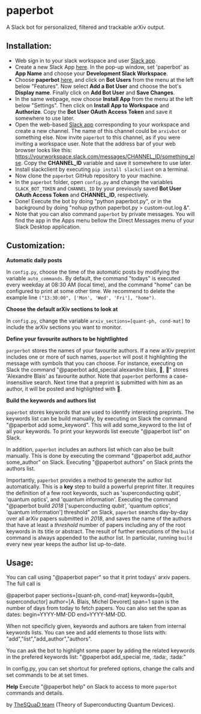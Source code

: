 # paperbot

A Slack bot for personalized, filtered and trackable arXiv output.

## Installation:

- Web sign in to your slack workspace and user [Slack app](https://slack.com).
- Create a new Slack App [here](https://api.slack.com/apps?new_app=1). In the pop-up window, set 'paperbot' as **App Name** and choose your **Development Slack Workspace**. 
- Choose **paperbot** [here](https://api.slack.com/apps/), and click on **Bot Users** from the menu at the left below "Features". Now select **Add a Bot User** and choose the bot's **Display name**. Finally click on **Add Bot User** and **Save Changes**.
- In the same webpage, now choose **Install App** from the menu at the left below "Settings". Then click on **Install App to Workspace** and **Authorize**. Copy the **Bot User OAuth Access Token** and save it somewhere to use later. 
- Open the web-based [Slack app](https://slack.com) corresponding to your workspace and create a new channel. The name of this channel could be `arxivbot` or something else. Now invite `paperbot` to this channel, as if you were inviting a workspace user. Note that the address bar of your web browser looks like this: https://yourworkspace.slack.com/messages/CHANNEL_ID/something_else. Copy the **CHANNEL_ID** variable and save it somewhere to use later.
- Install slackclient by executing `pip install slackclient` on a terminal.
- Now clone the `paperbot` GitHub repository to your machine. 
- In the `paperbot` folder, open `config.py` and change the variables `SLACK_BOT_TOKEN` and `CHANNEL_ID` by your previously saved **Bot User OAuth Access Token** and **CHANNEL_ID**, respectively.
- Done! Execute the bot by doing "python paperbot.py", or in the background by doing "nohup python paperbot.py > custom-out.log &".
- Note that you can also command `paperbot` by private messages. You will find the app in the Apps menu bellow the Direct Messages menu of your Slack Desktop application.

## Customization:

**Automatic daily posts**

In `config.py`, choose the time of the automatic posts by modifying the variable `auto_commands`. By default, the command "todays" is executed every weekday at 08:30 AM (local time), and the command "home" can be configured to print at some other time. We recommend to delete the example line `("13:30:00", ['Mon', 'Wed', 'Fri'], "home")`.

**Choose the default arXiv sections to look at**

In `config.py`, change the variable `arxiv_sections=[quant-ph, cond-mat]` to include the arXiv sections you want to monitor. 

**Define your favourite authors to be hightlighted**

`parperbot` stores the names of your favourite authors. If a new arXiv preprint includes one or more of such names, `paperbot` will post it highlighting the message with symbols that you can choose. For instance, executing on Slack the command "@paperbot add_special alexandre blais, :tada:, :tada:" stores 'Alexandre Blais' as favourite author. Note that `paperbot` performs a case-insensitive search. Next time that a preprint is submitted with him as an author, it will be posted and highlighted with :tada:. 

**Build the keywords and authors list**

`paperbot` stores keywords that are used to identify interesting preprints. The keywords list can be build manually, by executing on Slack the command "@paperbot add some_keyword". This will add some_keyword to the list of all your keywords. To print your keywords list execute "@paperbot list" on Slack.

In addition, `paperbot` includes an authors list which can also be built manually. This is done by executing the command "@paperbot add_author some_author" on Slack. Executing "@paperbot authors" on Slack prints the authors list. 

Importantly, `paperbot` provides a method to generate the author list automatically. This is a **key** step to build a powerful preprint filter. It requires the definition of a few root keywords, such as 'superconducting qubit', 'quantum optics', and 'quantum information'. Executing the command "@paperbot build _2018_ ['superconducting qubit', 'quantum optics', 'quantum information'] threshold" on Slack, `paperbot` searchs day-by-day over all arXiv papers submitted in _2018_, and saves the name of the authors that have at least a _threshold_ number of papers including any of the root keywords in its title or abstract. The result of further executions of the `build` command is always appended to the author list. In particular, running `build` every new year keeps the author list up-to-date.

## Usage:

You can call  using "@paperbot paper" so that it print todays' arxiv
papers. The full call is

@paperbot paper sections=[quant-ph, cond-mat] keywords=[qubit, superconductor]
author=[A. Blais, Michel Devoret] span=1
span is the number of days from today to fetch papers.
You can also set the span as dates: begin=YYYY-MM-DD end=YYYY-MM-DD.

When not specificly given, keywords and authors are taken from internal keywords lists.
You can see and add elements to those lists with: "add","list","add_author","authors".

You can ask the bot to highlight some paper by adding the related keywords
in the prefered keywords list:
"@paperbot add_special me, \:tada:, \:tada:"

In config.py, you can set shortcut for prefered options, change the calls
and set commands to be at set times.

**Help**
Execute "@paperbot help" on Slack to access to more `paperbot` commands and details. 

by [TheSQuaD team](https://www.physique.usherbrooke.ca/blais/index.php?sec=accueil&lan=EN) (Theory of Superconducting Quantum Devices).
